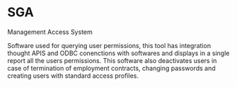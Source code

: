 # SGA
 Management Access System
 
 Software used for querying user permissions, this tool has integration thought APIS and ODBC conenctions with softwares and displays in a single report all the users permissions.
This software also deactivates users in case of termination of employment contracts, changing passwords and creating users with standard access profiles.
